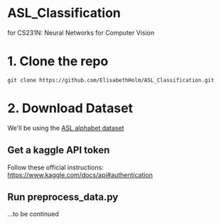 # ASL_Classification
for CS231N: Neural Networks for Computer Vision

# 1. Clone the repo
```git clone https://github.com/ElisabethHolm/ASL_Classification.git```

# 2. Download Dataset
We'll be using the [ASL alphabet dataset](https://www.kaggle.com/datasets/grassknoted/asl-alphabet/data)
## Get a kaggle API token
Follow these official instructions: https://www.kaggle.com/docs/api#authentication 

## Run preprocess_data.py
...to be continued

